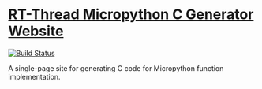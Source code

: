 # [RT-Thread Micropython C Generator Website](https://summerggift.github.io/Micropython-C-Generator/)

[![Build Status](https://travis-ci.org/SummerLife/RT-MicroPython-Generator.svg?branch=master)](https://travis-ci.org/SummerLife/RT-MicroPython-Generator)

A single-page site for generating C code for Micropython function implementation.
